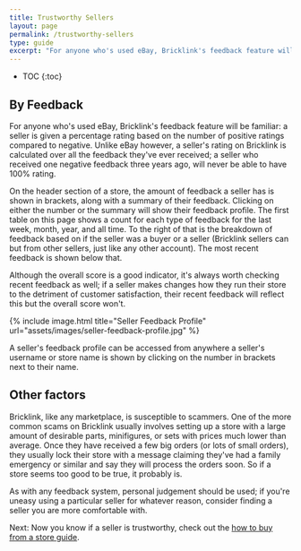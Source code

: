 ```yaml
---
title: Trustworthy Sellers
layout: page
permalink: /trustworthy-sellers
type: guide
excerpt: "For anyone who's used eBay, Bricklink's feedback feature will be familiar: a seller is given a percentage rating based on the number of positive ratings compared to negative."
---
```


* TOC
{:toc}

## By Feedback

<div class="alert alert-warning">
For anyone who's used eBay, Bricklink's feedback feature will be familiar: a seller is given a percentage rating based on the number of positive ratings compared to negative. Unlike eBay however, a seller's rating on Bricklink is calculated over all the feedback they've ever received; a seller who received one negative feedback three years ago, will never be able to have 100% rating.
</div>

On the header section of a store, the amount of feedback a seller has is shown in brackets, along with a summary of their feedback. Clicking on either the number or the summary will show their feedback profile. The first table on this page shows a count for each type of feedback for the last week, month, year, and all time. To the right of that is the breakdown of feedback based on if the seller was a buyer or a seller (Bricklink sellers can but from other sellers, just like any other account). The most recent feedback is shown below that.

Although the overall score is a good indicator, it's always worth checking recent feedback as well; if a seller makes changes how they run their store to the detriment of customer satisfaction, their recent feedback will reflect this but the overall score won't.

{% include image.html
    title="Seller Feedback Profile"
    url="assets/images/seller-feedback-profile.jpg"
%}

<div class="alert alert-warning">
A seller's feedback profile can be accessed from anywhere a seller's username or store name is shown by clicking on the number in brackets next to their name.
</div>

## Other factors

Bricklink, like any marketplace, is susceptible to scammers. One of the more common scams on Bricklink usually involves setting up a store with a large amount of desirable parts, minifigures, or sets with prices much lower than average. Once they have received a few big orders (or lots of small orders), they usually lock their store with a message claiming they've had a family emergency or similar and say they will process the orders soon. So if a store seems too good to be true, it probably is.

As with any feedback system, personal judgement should be used; if you're uneasy using a particular seller for whatever reason, consider finding a seller you are more comfortable with.

<span class="label label-next">Next:</span> Now you know if a seller is trustworthy, check out the [how to buy from a store guide](/buying-parts-from-a-store).
